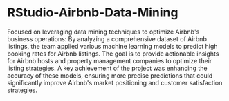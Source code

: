 # RStudio-Airbnb-Data-Mining

Focused on leveraging data mining techniques to optimize Airbnb's business operations: By analyzing a comprehensive dataset of Airbnb listings, the team applied various machine learning models to predict high booking rates for Airbnb listings. The goal is to provide actionable insights for Airbnb hosts and property management companies to optimize their listing strategies. A key achievement of the project was enhancing the accuracy of these models, ensuring more precise predictions that could significantly improve Airbnb's market positioning and customer satisfaction strategies.

